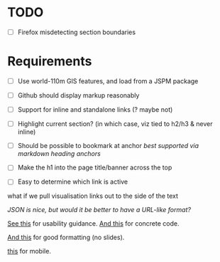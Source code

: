 # TODO

- [ ] Firefox misdetecting section boundaries


# Requirements

- [ ] Use world-110m GIS features, and load from a JSPM package
- [ ] Github should display markup reasonably
- [ ] Support for inline and standalone links (? maybe not)
- [ ] Highlight current section?  (in which case, viz tied to h2/h3 & never inline)
- [ ] Should be possible to bookmark at anchor *best supported via markdown heading anchors*
- [ ] Make the h1 into the page title/banner across the top
- [ ] Easy to determine which link is active


what if we pull visualisation links out to the side of the text

*JSON is nice, but would it be better to have a URL-like
format?*

[See this](https://bost.ocks.org/mike/scroll/) for usability guidance.
[And this](http://vallandingham.me/scroller.html) for concrete code.

[And this](http://rstudio.github.io/tufte/) for good formatting (no slides).

[this](http://blog.webkid.io/responsive-chart-usability-d3/) for mobile.
